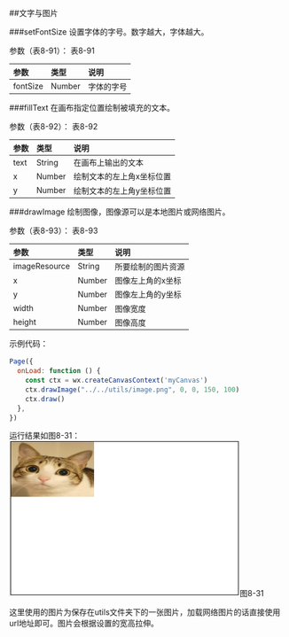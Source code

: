 ##文字与图片

###setFontSize
设置字体的字号。数字越大，字体越大。

参数（表8-91）：
表8-91

|参数	|类型	|说明|
| :--- | :--- | :--- |
|fontSize   | Number   | 字体的字号|

###fillText
在画布指定位置绘制被填充的文本。

参数（表8-92）：
表8-92

|参数	|类型	|说明|
| :--- | :--- | :--- |
|text	|String	|在画布上输出的文本|
|x	|Number	|绘制文本的左上角x坐标位置|
|y	|Number	|绘制文本的左上角y坐标位置|

###drawImage
绘制图像，图像源可以是本地图片或网络图片。

参数（表8-93）：
表8-93

|参数	|类型	|说明|
| :--- | :--- | :--- |
|imageResource|	String	|所要绘制的图片资源|
|x	|Number|	图像左上角的x坐标|
|y	|Number	|图像左上角的y坐标|
|width	|Number	|图像宽度|
|height	|Number|	图像高度|

示例代码：

```js
Page({
  onLoad: function () {
    const ctx = wx.createCanvasContext('myCanvas')
    ctx.drawImage("../../utils/image.png", 0, 0, 150, 100)
    ctx.draw()
  },
})
```

运行结果如图8-31：
![](/assets/8-31.png)图8-31

这里使用的图片为保存在utils文件夹下的一张图片，加载网络图片的话直接使用url地址即可。图片会根据设置的宽高拉伸。